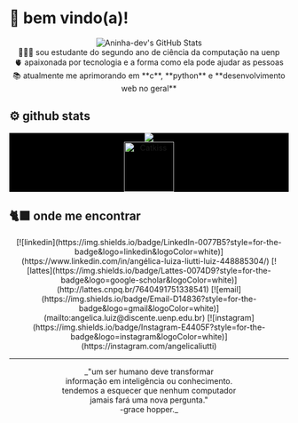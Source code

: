 # 🦕 bem vindo(a)!

<div align="center">
  <img src="https://i.ibb.co/4W44x4P/github-stats-style.png" alt="Aninha-dev's GitHub Stats" />
</div>

<div align="center">
  👩🏻‍💻 sou estudante do segundo ano de ciência da computação na uenp  <br>
  🫀 apaixonada por tecnologia e a forma como ela pode ajudar as pessoas <br>
  📚 atualmente me aprimorando em **c**, **python** e **desenvolvimento web no geral**
</div>

## ⚙️ github stats
<p align="center" style="background-color:#000000">
  <img src="https://github-readme-stats.vercel.app/api/top-langs/?username=angelicaliutti777&layout=compact&theme=dracula&cache_seconds=0" />
  <br>
  <img src="https://media.tenor.com/R9HX1srmFmcAAAAi/cat-kiss.gif" alt="Catkiss" width="90" />
</p>

## 🐈‍⬛ onde me encontrar
<p align="center">
  [![linkedin](https://img.shields.io/badge/LinkedIn-0077B5?style=for-the-badge&logo=linkedin&logoColor=white)](https://www.linkedin.com/in/angélica-luiza-liutti-luiz-448885304/)
  [![lattes](https://img.shields.io/badge/Lattes-0074D9?style=for-the-badge&logo=google-scholar&logoColor=white)](http://lattes.cnpq.br/7640491751338541)
  [![email](https://img.shields.io/badge/Email-D14836?style=for-the-badge&logo=gmail&logoColor=white)](mailto:angelica.luiz@discente.uenp.edu.br)
  [![instagram](https://img.shields.io/badge/Instagram-E4405F?style=for-the-badge&logo=instagram&logoColor=white)](https://instagram.com/angelicaliutti)
</p>

---

<p align="center">
  _"um ser humano deve transformar <br>
  informação em inteligência ou conhecimento. <br>
  tendemos a esquecer que nenhum computador <br>
  jamais fará uma nova pergunta." <br>
   -grace hopper._
</p>
